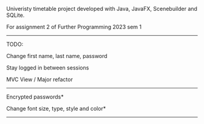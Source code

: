 Univeristy timetable project developed with Java, JavaFX, Scenebuilder and SQLite. 

For assignment 2 of Further Programming 2023 sem 1
***

TODO:


Change first name, last name, password

Stay logged in between sessions

MVC View / Major refactor


***
Encrypted passwords*

Change font size, type, style and color*
***

